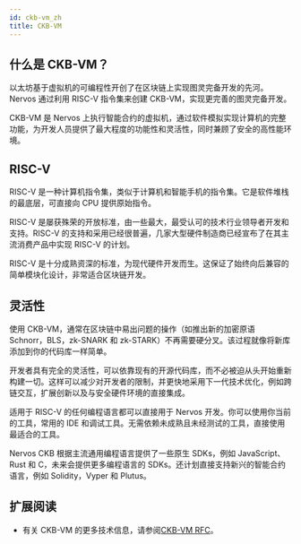 ```yaml
---
id: ckb-vm_zh
title: CKB-VM
---
```


## 什么是 CKB-VM？

以太坊基于虚拟机的可编程性开创了在区块链上实现图灵完备开发的先河。Nervos 通过利用 RISC-V 指令集来创建 CKB-VM，实现更完善的图灵完备开发。

CKB-VM 是 Nervos 上执行智能合约的虚拟机，通过软件模拟实现计算机的完整功能，为开发人员提供了最大程度的功能性和灵活性，同时兼顾了安全的高性能环境。

## RISC-V

RISC-V 是一种计算机指令集，类似于计算机和智能手机的指令集。它是软件堆栈的最底层，可直接向 CPU 提供原始指令。

RISC-V 是屡获殊荣的开放标准，由一些最大，最受认可的技术行业领导者开发和支持。RISC-V 的支持和采用已经很普遍，几家大型硬件制造商已经宣布了在其主流消费产品中实现 RISC-V 的计划。

RISC-V 是十分成熟资深的标准，为现代硬件开发而生。这保证了始终向后兼容的简单模块化设计，非常适合区块链开发。

## 灵活性

使用 CKB-VM，通常在区块链中易出问题的操作（如推出新的加密原语 Schnorr，BLS，zk-SNARK 和 zk-STARK）不再需要硬分叉。该过程就像将新库添加到你的代码库一样简单。

开发者具有完全的灵活性，可以依靠现有的开源代码库，而不必被迫从头开始重新构建一切。这样可以减少对开发者的限制，并更快地采用下一代技术优化，例如跨链交互，扩展创新以及与安全硬件环境的直接集成。

适用于 RISC-V 的任何编程语言都可以直接用于 Nervos 开发。你可以使用你当前的工具，常用的 IDE 和调试工具。无需依赖未成熟且未经测试的工具，直接使用最适合的工具。

Nervos CKB 根据主流通用编程语言提供了一些原生 SDKs，例如 JavaScript、Rust 和 C，未来会提供更多编程语言的 SDKs。还计划直接支持新兴的智能合约语言，例如 Solidity，Vyper 和 Plutus。

## 扩展阅读

* 有关 CKB-VM 的更多技术信息，请参阅[CKB-VM RFC](https://github.com/nervosnetwork/rfcs/blob/master/rfcs/0003-ckb-vm/0003-ckb-vm.md)。
